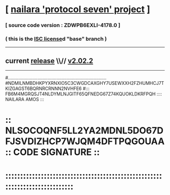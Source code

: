 
# [ [nailara 'protocol seven' project](http://nailara.network/) ]

### [ source code version : ZDWPB6EXLI-4178.0 ]

### ( this is the [ISC license](license)d "base" branch )
---
## current [release](https://github.com/nailara-technologies/protocol-7/releases) \\\\// [v2.02.2](https://github.com/nailara-technologies/protocol-7/releases/tag/v2.02.2)
---

#.............................................................................
#NDMILNMBDHKPYXRNXIO5C3CWGDCAXGHY7USEWXXH2FZHUMHCJ7TKIZGAGST6BQRNRCRNNN2NVHFE6
#::: FB6M4MGRQSJT4NLDYMLNJGITF65QFNEDG67Z74KQUOKLDKRFPQH :::: NAILARA AMOS :::
# :: NLSOCOQNF5LL2YA2MDNL5DO67DFJSVDIZHCP7WJQM4DFTPQGOUAA :: CODE SIGNATURE ::
# ::::::::::::::::::::::::::::::::::::::::::::::::::::::::::::::::::::::::::::
